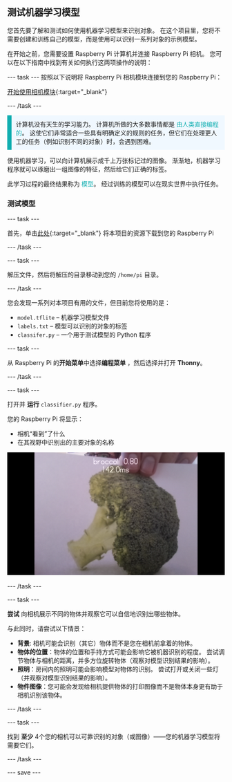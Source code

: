 ## 测试机器学习模型

您首先要了解和测试如何使用机器学习模型来识别对象。 在这个项目里，您将不需要创建和训练自己的模型，而是使用可以识别一系列对象的示例模型。

在开始之前，您需要设置 Raspberry Pi 计算机并连接 Raspberry Pi 相机。 您可以在以下指南中找到有关如何执行这两项操作的说明：

--- task --- 
按照以下说明将 Raspberry Pi 相机模块连接到您的 Raspberry Pi：

[开始使用相机模块](https://projects.raspberrypi.org/zh-CN/projects/getting-started-with-picamera){:target="_blank"}

--- /task ---

<p style="border-left: solid; border-width:10px; border-color: #0faeb0; background-color: aliceblue; padding: 10px;">
计算机没有天生的学习能力。 计算机所做的大多数事情都是 <span style="color: #0faeb0">由人类直接编程的</span>。 这使它们非常适合一些具有明确定义的规则的任务，但它们在处理更人工的任务（例如识别不同的对象）时，会遇到困难。

使用机器学习，可以向计算机展示成千上万张标记过的图像。 渐渐地，机器学习程序就可以琢磨出一组图像的特征，然后给它们正确的标签。

此学习过程的最终结果称为 <span style="color: #0faeb0">模型</span>。 经过训练的模型可以在现实世界中执行任务。 
</p>

### 测试模型

--- task ---

 首先，单击[此处](http://rpf.io/p/zh-CN/robot-face-go){:target="_blank"} 将本项目的资源下载到您的 Raspberry Pi

 --- /task ---

 --- task ---

 解压文件，然后将解压的目录移动到您的 `/home/pi` 目录。

 --- /task ---

 您会发现一系列对本项目有用的文件，但目前您将使用的是：

 - `model.tflite` – 机器学习模型文件
 - `labels.txt` – 模型可以识别的对象的标签
 - `classifer.py` – 一个用于测试模型的 Python 程序

--- task ---

从 Raspberry Pi 的**开始菜单**中选择**编程菜单** ，然后选择并打开 **Thonny**。

 --- /task ---

--- task ---

打开并 **运行** `classifier.py` 程序。

您的 Raspberry Pi 将显示：
+ 相机“看到”了什么
+ 在其视野中识别出的主要对象的名称

 ![显示正在运行的识别器项目的图像。](images/classifier.png)

--- /task ---

--- task ---

 **尝试** 向相机展示不同的物体并观察它可以自信地识别出哪些物体。

 与此同时，请尝试以下情景：
   - **背景**: 相机可能会识别（其它）物体而不是您在相机前拿着的物体。
   - **物体的位置**：物体的位置和手持方式可能会影响它被机器识别的程度。 尝试调节物体与相机的距离，并多方位旋转物体（观察对模型识别结果的影响）。
   - **照明**：房间内的照明可能会影响模型对物体的识别。 尝试打开或关闭一些灯（并观察对模型识别结果的影响）。
   - **物件图像**：您可能会发现给相机提供物体的打印图像而不是物体本身更有助于相机识别该物体。

--- /task ---

--- task ---

找到 **至少** 4个您的相机可以可靠识别的对象（或图像）——您的机器学习模型将需要它们。

--- /task ---

--- save ---
